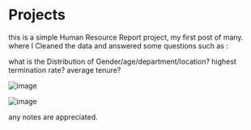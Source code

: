 # Projects

this is a simple Human Resource Report project, my first post of many.
where I Cleaned the data and answered some questions such as :

what is the Distribution of Gender/age/department/location?
highest termination rate?
average tenure?


![image](https://github.com/Moh4mmedSuf/1-HR-Report/assets/133021629/3c432ac2-0e56-4bbd-80e3-a2decde756c2)

![image](https://github.com/Moh4mmedSuf/1-HR-Report/assets/133021629/7c640773-70d1-4d47-9cfd-51260e992ce8)



any notes are appreciated.
